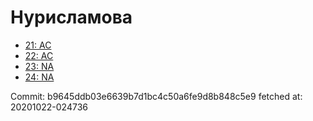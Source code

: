 # Нурисламова
- [21: AC](21.md)
- [22: AC](22.md)
- [23: NA](23.md)
- [24: NA](24.md)

Commit: b9645ddb03e6639b7d1bc4c50a6fe9d8b848c5e9
 fetched at: 20201022-024736

